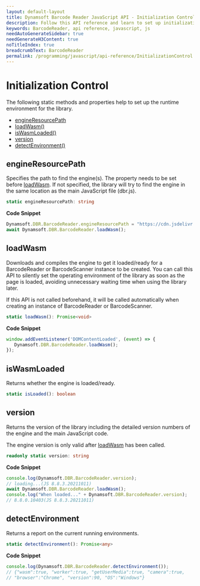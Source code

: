 ```yaml
---
layout: default-layout
title: Dynamsoft Barcode Reader JavaScript API - Initialization Control
description: Follow this API reference and learn to set up initialization control functionality in Dynamsoft Barcode Reader SDK for JavaScript.
keywords: BarcodeReader, api reference, javascript, js
needAutoGenerateSidebar: true
needGenerateH3Content: true
noTitleIndex: true
breadcrumbText: BarcodeReader
permalink: /programming/javascript/api-reference/InitializationControl.html
---
```


# Initialization Control

The following static methods and properties help to set up the runtime environment for the library.

* [engineResourcePath](#engineresourcepath)
* [loadWasm()](#loadwasm)
* [isWasmLoaded()](#iswasmloaded)
* [version](#version)
* [detectEnvironment()](#detectenvironment)

## engineResourcePath

Specifies the path to find the engine(s). The property needs to be set before [loadWasm](#loadwasm). If not specified, the library will try to find the engine in the same location as the main JavaScript file (dbr.js).

```typescript
static engineResourcePath: string
```

**Code Snippet**

```js
Dynamsoft.DBR.BarcodeReader.engineResourcePath = "https://cdn.jsdelivr.net/npm/dynamsoft-javascript-barcode@9.0.1/dist/";
await Dynamsoft.DBR.BarcodeReader.loadWasm();
```

## loadWasm

Downloads and compiles the engine to get it loaded/ready for a BarcodeReader or BarcodeScanner instance to be created. You can call this API to silently set the operating environment of the library as soon as the page is loaded, avoiding unnecessary waiting time when using the library later.

If this API is not called beforehand, it will be called automatically when creating an instance of BarcodeReader or BarcodeScanner.

```typescript
static loadWasm(): Promise<void>
```

**Code Snippet**

```js
window.addEventListener('DOMContentLoaded', (event) => {
   Dynamsoft.DBR.BarcodeReader.loadWasm();
});
```

## isWasmLoaded

Returns whether the engine is loaded/ready.

```typescript
static isLoaded(): boolean
```

## version

Returns the version of the library including the detailed version numbers of the engine and the main JavaScript code.

The engine version is only valid after [loadWasm](#loadwasm) has been called.

```typescript
readonly static version: string
```

**Code Snippet**

```js
console.log(Dynamsoft.DBR.BarcodeReader.version);
// loading...(JS 8.8.3.20211011)
await Dynamsoft.DBR.BarcodeReader.loadWasm();
console.log("When loaded..." + Dynamsoft.DBR.BarcodeReader.version);
// 8.8.0.10403(JS 8.8.3.20211011)
```

## detectEnvironment

Returns a report on the current running environments.

```typescript
static detectEnvironment(): Promise<any>
```

**Code Snippet**

```js
console.log(Dynamsoft.DBR.BarcodeReader.detectEnvironment());
// {"wasm":true, "worker":true, "getUserMedia":true, "camera":true, 
// "browser":"Chrome", "version":90, "OS":"Windows"}
```
